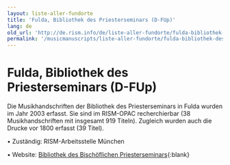 ```yaml
---
layout: liste-aller-fundorte
title: 'Fulda, Bibliothek des Priesterseminars (D-FUp)'
lang: de
old_url: 'http://de.rism.info/de/liste-aller-fundorte/fulda-bibliothek-des-priesterseminars-d-fup.html'
permalink: '/musicmanuscripts/liste-aller-fundorte/fulda-bibliothek-des-priesterseminars-d-fup.html'
---
```



# Fulda, Bibliothek des Priesterseminars (D-FUp)

Die Musikhandschriften der Bibliothek des Priesterseminars in Fulda wurden im Jahr 2003 erfasst. Sie sind im RISM-OPAC recherchierbar (38 Musikhandschriften mit insgesamt 919 Titeln). Zugleich wurden auch die Drucke vor 1800 erfasst (39 Titel).

• Zuständig: RISM-Arbeitsstelle München

• Website: [Bibliothek des Bischöflichen Priesterseminars](https://www.thf-fulda.de/bib.html "Opens external link in new window"){:blank}
